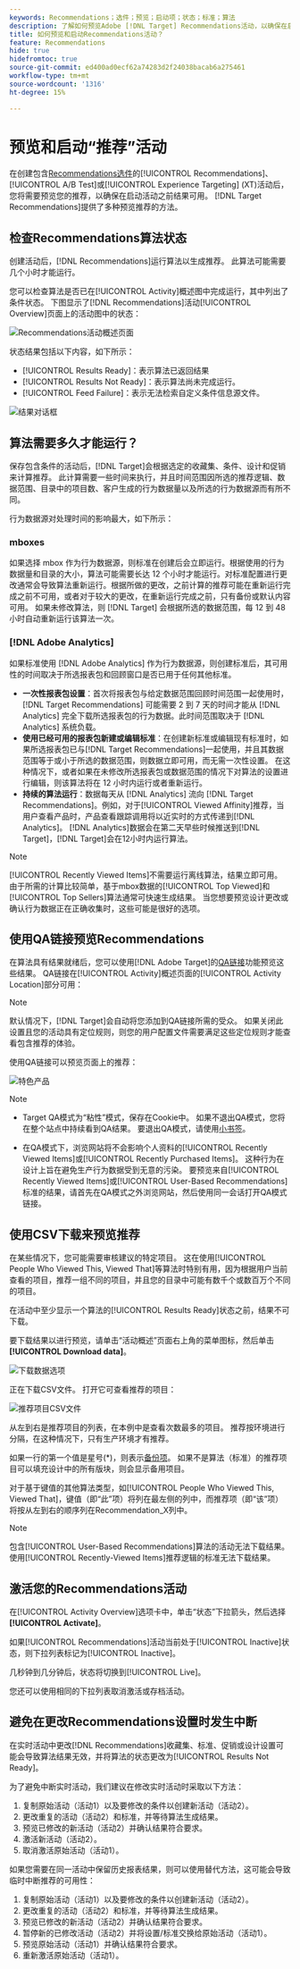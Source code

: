 ```yaml
---
keywords: Recommendations；选件；预览；启动项；状态；标准；算法
description: 了解如何预览Adobe [!DNL Target] Recommendations活动，以确保在启动活动之前结果可用。
title: 如何预览和启动Recommendations活动？
feature: Recommendations
hide: true
hidefromtoc: true
source-git-commit: ed400ad0ecf62a74283d2f24038bacab6a275461
workflow-type: tm+mt
source-wordcount: '1316'
ht-degree: 15%

---
```


# 预览和启动“推荐”活动

在创建包含[Recommendations选件](/help/main/c-recommendations/recommendations-as-an-offer.md)的[!UICONTROL Recommendations]、[!UICONTROL A/B Test]或[!UICONTROL Experience Targeting] (XT)活动后，您将需要预览您的推荐，以确保在启动活动之前结果可用。 [!DNL Target Recommendations]提供了多种预览推荐的方法。

## 检查Recommendations算法状态

创建活动后，[!DNL Recommendations]运行算法以生成推荐。 此算法可能需要几个小时才能运行。

您可以检查算法是否已在[!UICONTROL Activity]概述图中完成运行，其中列出了条件状态。 下图显示了[!DNL Recommendations]活动[!UICONTROL Overview]页面上的活动图中的状态：

![Recommendations活动概述页面](/help/main/c-recommendations/t-create-recs-activity/assets/recs-overview-new.png)

状态结果包括以下内容，如下所示：

* [!UICONTROL Results Ready]：表示算法已返回结果
* [!UICONTROL Results Not Ready]：表示算法尚未完成运行。
* [!UICONTROL Feed Failure]：表示无法检索自定义条件信息源文件。

![结果对话框](/help/main/c-recommendations/c-algorithms/assets/criteria_status_multi.png)

## 算法需要多久才能运行？

保存包含条件的活动后，[!DNL Target]会根据选定的收藏集、条件、设计和促销来计算推荐。 此计算需要一些时间来执行，并且时间范围因所选的推荐逻辑、数据范围、目录中的项目数、客户生成的行为数据量以及所选的行为数据源而有所不同。

行为数据源对处理时间的影响最大，如下所示：

### mboxes

如果选择 mbox 作为行为数据源，则标准在创建后会立即运行。根据使用的行为数据量和目录的大小，算法可能需要长达 12 个小时才能运行。对标准配置进行更改通常会导致算法重新运行。根据所做的更改，之前计算的推荐可能在重新运行完成之前不可用，或者对于较大的更改，在重新运行完成之前，只有备份或默认内容可用。 如果未修改算法，则 [!DNL Target] 会根据所选的数据范围，每 12 到 48 小时自动重新运行该算法一次。

### [!DNL Adobe Analytics]

如果标准使用 [!DNL Adobe Analytics] 作为行为数据源，则创建标准后，其可用性的时间取决于所选报表包和回顾窗口是否已用于任何其他标准。

* **一次性报表包设置**：首次将报表包与给定数据范围回顾时间范围一起使用时，[!DNL Target Recommendations] 可能需要 2 到 7 天的时间才能从 [!DNL Analytics] 完全下载所选报表包的行为数据。此时间范围取决于 [!DNL Analytics] 系统负载。
* **使用已经可用的报表包新建或编辑标准**：在创建新标准或编辑现有标准时，如果所选报表包已与[!DNL Target Recommendations]一起使用，并且其数据范围等于或小于所选的数据范围，则数据立即可用，而无需一次性设置。 在这种情况下，或者如果在未修改所选报表包或数据范围的情况下对算法的设置进行编辑，则该算法将在 12 小时内运行或者重新运行。
* **持续的算法运行**：数据每天从 [!DNL Analytics] 流向 [!DNL Target Recommendations]。例如，对于[!UICONTROL Viewed Affinity]推荐，当用户查看产品时，产品查看跟踪调用将以近实时的方式传递到[!DNL Analytics]。 [!DNL Analytics]数据会在第二天早些时候推送到[!DNL Target]，[!DNL Target]会在12小时内运行算法。

>[!NOTE]
>
>[!UICONTROL Recently Viewed Items]不需要运行离线算法，结果立即可用。 由于所需的计算比较简单，基于mbox数据的[!UICONTROL Top Viewed]和[!UICONTROL Top Sellers]算法通常可快速生成结果。 当您想要预览设计更改或确认行为数据正在正确收集时，这些可能是很好的选项。

## 使用QA链接预览Recommendations

在算法具有结果就绪后，您可以使用[!DNL Adobe Target]的[QA链接](/help/main/c-activities/c-activity-qa/activity-qa.md)功能预览这些结果。 QA链接在[!UICONTROL Activity]概述页面的[!UICONTROL Activity Location]部分可用：

>[!NOTE]
>
>默认情况下，[!DNL Target]会自动将您添加到QA链接所需的受众。 如果关闭此设置且您的活动具有定位规则，则您的用户配置文件需要满足这些定位规则才能查看包含推荐的体验。

使用QA链接可以预览页面上的推荐：

![特色产品](/help/main/c-recommendations/t-create-recs-activity/assets/featured-products.png)

>[!NOTE]
>
>* Target QA模式为“粘性”模式，保存在Cookie中。 如果不退出QA模式，您将在整个站点中持续看到QA结果。 要退出QA模式，请使用[小书签](/help/main/c-activities/c-activity-qa/activity-qa-bookmark.md)。
>
>* 在QA模式下，浏览网站将不会影响个人资料的[!UICONTROL Recently Viewed Items]或[!UICONTROL Recently Purchased Items]。 这种行为在设计上旨在避免生产行为数据受到无意的污染。 要预览来自[!UICONTROL Recently Viewed Items]或[!UICONTROL User-Based Recommendations]标准的结果，请首先在QA模式之外浏览网站，然后使用同一会话打开QA模式链接。

## 使用CSV下载来预览推荐

在某些情况下，您可能需要审核建议的特定项目。 这在使用[!UICONTROL People Who Viewed This, Viewed That]等算法时特别有用，因为根据用户当前查看的项目，推荐一组不同的项目，并且您的目录中可能有数千个或数百万个不同的项目。

在活动中至少显示一个算法的[!UICONTROL Results Ready]状态之前，结果不可下载。

要下载结果以进行预览，请单击“活动概述”页面右上角的菜单图标，然后单击&#x200B;**[!UICONTROL Download data]**。

![下载数据选项](/help/main/c-recommendations/t-create-recs-activity/assets/download-data.png)

正在下载CSV文件。 打开它可查看推荐的项目：

![推荐项目CSV文件](/help/main/c-recommendations/t-create-recs-activity/assets/recommended-items.png)

从左到右是推荐项目的列表，在本例中是查看次数最多的项目。 推荐按环境进行分隔，在这种情况下，只有生产环境才有推荐。

如果一行的第一个值是星号(*)，则表示[备份项](/help/main/c-recommendations/c-algorithms/backup-recs.md)。 如果不是算法（标准）的推荐项目可以填充设计中的所有版块，则会显示备用项目。

对于基于键值的其他算法类型，如[!UICONTROL People Who Viewed This, Viewed That]，键值（即“此”项）将列在最左侧的列中，而推荐项（即“该”项）将按从左到右的顺序列在Recommendation_X列中。

>[!NOTE]
>
>包含[!UICONTROL User-Based Recommendations]算法的活动无法下载结果。 使用[!UICONTROL Recently-Viewed Items]推荐逻辑的标准无法下载结果。

## 激活您的Recommendations活动

在[!UICONTROL Activity Overview]选项卡中，单击“状态”下拉箭头，然后选择&#x200B;**[!UICONTROL Activate]**。

如果[!UICONTROL Recommendations]活动当前处于[!UICONTROL Inactive]状态，则下拉列表标记为[!UICONTROL Inactive]。

几秒钟到几分钟后，状态将切换到[!UICONTROL Live]。

您还可以使用相同的下拉列表取消激活或存档活动。

## 避免在更改Recommendations设置时发生中断

在实时活动中更改[!DNL Recommendations]收藏集、标准、促销或设计设置可能会导致算法结果无效，并将算法的状态更改为[!UICONTROL Results Not Ready]。

为了避免中断实时活动，我们建议在修改实时活动时采取以下方法：

1. 复制原始活动（活动1）以及要修改的条件以创建新活动（活动2）。
1. 更改重复的活动（活动2）和标准，并等待算法生成结果。
1. 预览已修改的新活动（活动2）并确认结果符合要求。
1. 激活新活动（活动2）。
1. 取消激活原始活动（活动1）。

如果您需要在同一活动中保留历史报表结果，则可以使用替代方法，这可能会导致临时中断推荐的可用性：

1. 复制原始活动（活动1）以及要修改的条件以创建新活动（活动2）。
1. 更改重复的活动（活动2）和标准，并等待算法生成结果。
1. 预览已修改的新活动（活动2）并确认结果符合要求。
1. 暂停新的已修改活动（活动2）并将设置/标准交换给原始活动（活动1）。
1. 预览原始活动（活动1）并确认结果符合要求。
1. 重新激活原始活动（活动1）。
